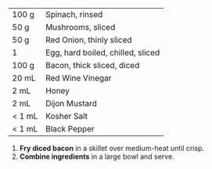 |||
|:--|:--|
| 100 g  | Spinach, rinsed
| 50 g   | Mushrooms, sliced
| 50 g   | Red Onion, thinly sliced
| 1      | Egg, hard boiled, chilled, sliced
| 100 g  | Bacon, thick sliced, diced
| 20 mL  | Red Wine Vinegar
| 2 mL   | Honey
| 2 mL   | Dijon Mustard
| < 1 mL | Kosher Salt
| < 1 mL | Black Pepper

1. **Fry diced bacon** in a skillet over medium-heat until crisp.
2. **Combine ingredients** in a large bowl and serve.
